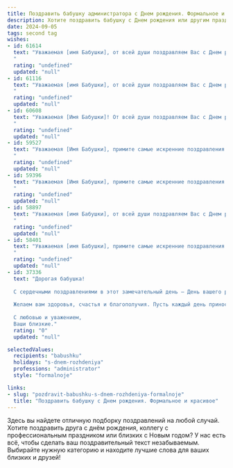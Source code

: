 ```yaml
---
title: Поздравить бабушку администратора c Днем рождения. Формальное и красивое
description: Хотите поздравить бабушку c Днем рождения или другим праздником? Наш ИИ создаст незабываемое поздравление, а вы обязательно выделитесь среди других.  
date: 2024-09-05
tags: second tag
wishes:
- id: 61614
  text: "Уважаемая [имя Бабушки], от всей души поздравляем Вас с Днем рождения! Желаем Вам крепкого здоровья, неисчерпаемой энергии и радости жизни. Пусть Ваша профессия администратора всегда приносит Вам удовлетворение и успех, а Ваша семья окружает Вас любовью и заботой.
  "
  rating: "undefined"
  updated: "null"
- id: 61116
  text: "Уважаемая [имя Бабушки], от всей души поздравляем Вас с Днем рождения! Желаем Вам крепкого здоровья, благополучия, радости и много счастливых моментов в жизни. Пусть Ваша работа администратора приносит Вам удовлетворение, а профессиональные успехи дарят гордость и признание. С Днем рождения!
  "
  rating: "undefined"
  updated: "null"
- id: 60608
  text: "Уважаемая [Имя Бабушки]! От всей души поздравляем Вас с Днем рождения!  Желаем Вам крепкого здоровья, неувядаемой энергии, радости и оптимизма, а также успехов в Вашей непростой, но важной профессии Администратора! Пусть каждый день приносит Вам новые приятные моменты и незабываемые впечатления!
  "
  rating: "undefined"
  updated: "null"
- id: 59527
  text: "Уважаемая [Имя Бабушки], примите самые искренние поздравления с Днем рождения! Желаю Вам крепкого здоровья, бодрости духа, благополучия и радости в каждом дне! Ваша работа администратора – это труд, требующий  огромной ответственности и профессионализма,  и Вы справляетесь с ней блестяще!  Пусть Ваш жизненный путь будет  освещен  искренней любовью близких и  успехом в каждом начинании.
  "
  rating: "undefined"
  updated: "null"
- id: 59396
  text: "Уважаемая [Имя Бабушки], примите самые искренние поздравления с Днем рождения! Желаем Вам крепкого здоровья, благополучия и долгих лет жизни, наполненных радостью, любовью и заботой близких. Пусть Ваша администраторская работа приносит Вам только позитивные эмоции и удовлетворение. Счастья Вам, дорогая Бабушка!
  "
  rating: "undefined"
  updated: "null"
- id: 58897
  text: "Уважаемая [имя Бабушки], от всей души поздравляем Вас с Днем рождения! Желаем Вам крепкого здоровья,  неиссякаемой энергии и  радости от каждого прожитого дня. Пусть Ваша работа Администратора приносит Вам удовлетворение и признание, а жизнь будет полна ярких моментов!
  "
  rating: "undefined"
  updated: "null"
- id: 58401
  text: "Уважаемая [имя Бабушки], примите самые искренние поздравления с Днем рождения! Желаем Вам крепкого здоровья, благополучия и долгих лет жизни. Пусть Ваша работа администратора приносит Вам удовлетворение и радость, а окружающие всегда дарят Вам свою любовь и заботу.
  "
  rating: "undefined"
  updated: "null"
- id: 37336
  text: "Дорогая бабушка!
  
  С сердечными поздравлениями в этот замечательный день — День вашего рождения! Ваша жизненная мудрость, безграничная любовь и забота о близких делают нашу жизнь ярче и теплее. Как администратор, вы умело организовываете не только работу, но и радостные моменты в нашей семье.
  
  Желаем вам здоровья, счастья и благополучия. Пусть каждый день приносит радость, а ваше сердце всегда будет наполнено любовью и гармонией.
  
  С любовью и уважением,
  Ваши близкие."
  rating: "0"
  updated: "null"

selectedValues:
  recipients: "babushku"
  holidays: "s-dnem-rozhdeniya"
  professions: "administrator"
  style: "formalnoje"

links:
- slug: "pozdravit-babushku-s-dnem-rozhdeniya-formalnoje"
  title: "Поздравить бабушку c Днем рождения. Формальное и красивое"
---
```


Здесь вы найдете отличную подборку поздравлений на любой случай. 
Хотите поздравить друга с днём рождения, коллегу с профессиональным праздником или близких с Новым годом? У нас есть всё, чтобы сделать ваш поздравительный текст незабываемым. Выбирайте нужную категорию и находите лучшие слова для ваших близких и друзей!
